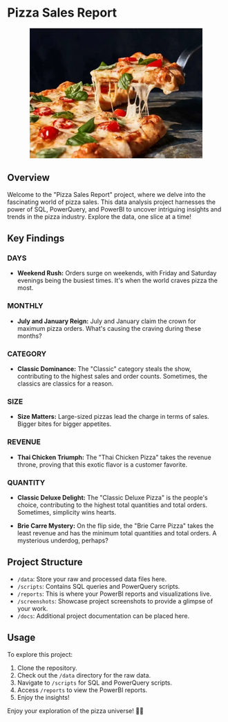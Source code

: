 # Pizza Sales Report

<p align="center">
  <img src="https://raw.githubusercontent.com/suroora/Pizza-Sales-Report-/master/img5f988ad469331a0011bc597d.webp" alt="Pizza Sales Report" width="400">
</p>

## Overview

Welcome to the "Pizza Sales Report" project, where we delve into the fascinating world of pizza sales. This data analysis project harnesses the power of SQL, PowerQuery, and PowerBI to uncover intriguing insights and trends in the pizza industry. Explore the data, one slice at a time!

## Key Findings

### DAYS

- **Weekend Rush:** Orders surge on weekends, with Friday and Saturday evenings being the busiest times. It's when the world craves pizza the most.

### MONTHLY

- **July and January Reign:** July and January claim the crown for maximum pizza orders. What's causing the craving during these months?

### CATEGORY

- **Classic Dominance:** The "Classic" category steals the show, contributing to the highest sales and order counts. Sometimes, the classics are classics for a reason.

### SIZE

- **Size Matters:** Large-sized pizzas lead the charge in terms of sales. Bigger bites for bigger appetites.

### REVENUE

- **Thai Chicken Triumph:** The "Thai Chicken Pizza" takes the revenue throne, proving that this exotic flavor is a customer favorite.

### QUANTITY

- **Classic Deluxe Delight:** The "Classic Deluxe Pizza" is the people's choice, contributing to the highest total quantities and total orders. Sometimes, simplicity wins hearts.

- **Brie Carre Mystery:** On the flip side, the "Brie Carre Pizza" takes the least revenue and has the minimum total quantities and total orders. A mysterious underdog, perhaps?

## Project Structure

- `/data`: Store your raw and processed data files here.
- `/scripts`: Contains SQL queries and PowerQuery scripts.
- `/reports`: This is where your PowerBI reports and visualizations live.
- `/screenshots`: Showcase project screenshots to provide a glimpse of your work.
- `/docs`: Additional project documentation can be placed here.

## Usage

To explore this project:

1. Clone the repository.
2. Check out the `/data` directory for the raw data.
3. Navigate to `/scripts` for SQL and PowerQuery scripts.
4. Access `/reports` to view the PowerBI reports.
5. Enjoy the insights!

Enjoy your exploration of the pizza universe! 🍕🚀
